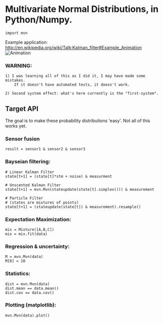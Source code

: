 Multivariate Normal Distributions, in Python/Numpy.
=============================================

    import mvn

Example application: <http://en.wikipedia.org/wiki/Talk:Kalman_filter#Example_Animation>
![Animation](http://upload.wikimedia.org/wikipedia/commons/5/5e/Kalman_filter_animation%2C_1d.gif)

### WARNING:

    1) I was learning all of this as I did it, I may have made some mistakes.
        If it doesn't have automated tests, it doesn't work.

    2) Second system effect: what's here currently is the "first-system".

## Target API     
The goal is to make these probability distributions 'easy'. 
Not all of this works yet. 

### Sensor fusion

    result = sensor1 & sensor2 & sensor3

### Bayseian filtering:
    
    # Linear Kalman Filter
    state[t+1] = (state[t]*stm + noise) & measurment
    
    # Unscented Kalman Filter 
    state[t+1] = mvn.Mvn(stateupdate(state[t].simplex())) & measurement

    # Particle Filter 
    # (states are mixtures of points)
    state[t+1] = (stateupdate(state[t]) & measurement).resample()

### Expectation Maximization:

    mix = Mixture([A,B,C])
    mix = mix.fit(data)

### Regression & uncertainty:

    M = mvn.Mvn(data)
    M[0] = 10

### Statistics:

    dist = mvn.Mvn(data)
    dist.mean == data.mean()
    dist.cov == data.cov()


### Plotting (matplotlib):

    mvn.Mvn(data).plot()
